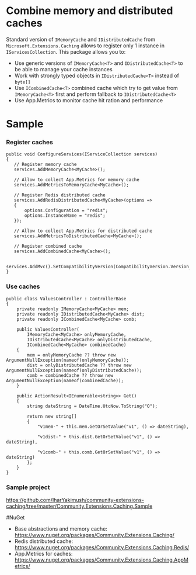 # Combine memory and distributed caches
Standard version of `IMemoryCache` and `IDistributedCache` from `Microsoft.Extensions.Caching` allows to register only 1 instance in `IServicesCollection`. 
This package allows you to:
 - Use generic versions of `IMemoryCache<T>` and `IDistributedCache<T>` to be able to manage your cache instances
 - Work with strongly typed objects in `IDistributedCache<T>` instead of `byte[]`
 - Use `ICombinedCache<T>` combined cache which try to get value from `IMemoryCache<T>` first and perform fallback to `IDistributedCache<T>`
 - Use App.Metrics to monitor cache hit ration and performance

 # Sample
 ### Register caches
 ```
public void ConfigureServices(IServiceCollection services)
{
    // Register memory cache
    services.AddMemoryCache<MyCache>();

    // Allow to collect App.Metrics for memory cache
    services.AddMetricsToMemoryCache<MyCache>();

    // Register Redis distributed cache
    services.AddRedisDistributedCache<MyCache>(options =>
    {
        options.Configuration = "redis";
        options.InstanceName = "redis";
    });

    // Allow to collect App.Metrics for distributed cache
    services.AddMetricsToDistributedCache<MyCache>();

    // Register combined cache
    services.AddCombinedCache<MyCache>();

    services.AddMvc().SetCompatibilityVersion(CompatibilityVersion.Version_2_1);
}
```

### Use caches
```
public class ValuesController : ControllerBase
{
    private readonly IMemoryCache<MyCache> mem;
    private readonly IDistributedCache<MyCache> dist;
    private readonly ICombinedCache<MyCache> comb;

    public ValuesController(
        IMemoryCache<MyCache> onlyMemoryCache,
        IDistributedCache<MyCache> onlyDistributedCache, 
        ICombinedCache<MyCache> combinedCache)
    {
        mem = onlyMemoryCache ?? throw new ArgumentNullException(nameof(onlyMemoryCache));
        dist = onlyDistributedCache ?? throw new ArgumentNullException(nameof(onlyDistributedCache));
        comb = combinedCache ?? throw new ArgumentNullException(nameof(combinedCache));
    }

    public ActionResult<IEnumerable<string>> Get()
    {
        string dateString = DateTime.UtcNow.ToString("O");

        return new string[]
        {
            "v1mem-" + this.mem.GetOrSetValue("v1", () => dateString),

            "v1dist-" + this.dist.GetOrSetValue("v1", () => dateString),

            "v1comb-" + this.comb.GetOrSetValue("v1", () => dateString)
        };
    }
}
```

### Sample project
https://github.com/IharYakimush/community-extensions-caching/tree/master/Community.Extensions.Caching.Sample

#NuGet
 - Base abstractions and memory cache: https://www.nuget.org/packages/Community.Extensions.Caching/
 - Redis distributed cache: https://www.nuget.org/packages/Community.Extensions.Caching.Redis/
 - App.Metrics for caches: https://www.nuget.org/packages/Community.Extensions.Caching.AppMetrics/
